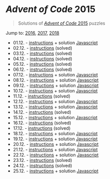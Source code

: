 # *Advent of Code* 2015
> Solutions of [*Advent of Code* 2015](http://adventofcode.com/2015/) puzzles

Jump to: [2016](../2016), [2017](../2017), [2018](../2018)

* 01.12. - [instructions](http://adventofcode.com/2015/day/1) + solution [Javascript](./01.js)
* 02.12. - [instructions](http://adventofcode.com/2015/day/2) (solved)
* 03.12. - [instructions](http://adventofcode.com/2015/day/3) (solved)
* 04.12. - [instructions](http://adventofcode.com/2015/day/4) (solved)
* 05.12. - [instructions](http://adventofcode.com/2015/day/5) (solved)
* 06.12. - [instructions](http://adventofcode.com/2015/day/6) (solved)
* 07.12. - [instructions](http://adventofcode.com/2015/day/7) + solution [Javascript](./07.js)
* 08.12. - [instructions](http://adventofcode.com/2015/day/8) + solution [Javascript](./08.js)
* 09.12. - [instructions](http://adventofcode.com/2015/day/9) + solution [Javascript](./09.js)
* 10.12. - [instructions](http://adventofcode.com/2015/day/10) + solution [Javascript](./10.js)
* 11.12. - [instructions](http://adventofcode.com/2015/day/11) (solved)
* 12.12. - [instructions](http://adventofcode.com/2015/day/12) + solution [Javascript](./12.js)
* 13.12. - [instructions](http://adventofcode.com/2015/day/13) + solution [Javascript](./13.js)
* 14.12. - [instructions](http://adventofcode.com/2015/day/14) (solved)
* 15.12. - [instructions](http://adventofcode.com/2015/day/15) + solution [Javascript](./15.js)
* 16.12. - [instructions](http://adventofcode.com/2015/day/16) (solved)
* 17.12. - [instructions](http://adventofcode.com/2015/day/17) (solved)
* 18.12. - [instructions](http://adventofcode.com/2015/day/18) + solution [Javascript](./18.js)
* 19.12. - [instructions](http://adventofcode.com/2015/day/19) + solution [Javascript](./19.js)
* 20.12. - [instructions](http://adventofcode.com/2015/day/20) + solution [Javascript](./20.js)
* 21.12. - [instructions](http://adventofcode.com/2015/day/21) + solution [Javascript](./21.js)
* 22.12. - [instructions](http://adventofcode.com/2015/day/22) + solution [Javascript](./22.js)
* 23.12. - [instructions](http://adventofcode.com/2015/day/23) (solved)
* 24.12. - [instructions](http://adventofcode.com/2015/day/24) (solved)
* 25.12. - [instructions](http://adventofcode.com/2015/day/25) + solution [Javascript](./25.js)
